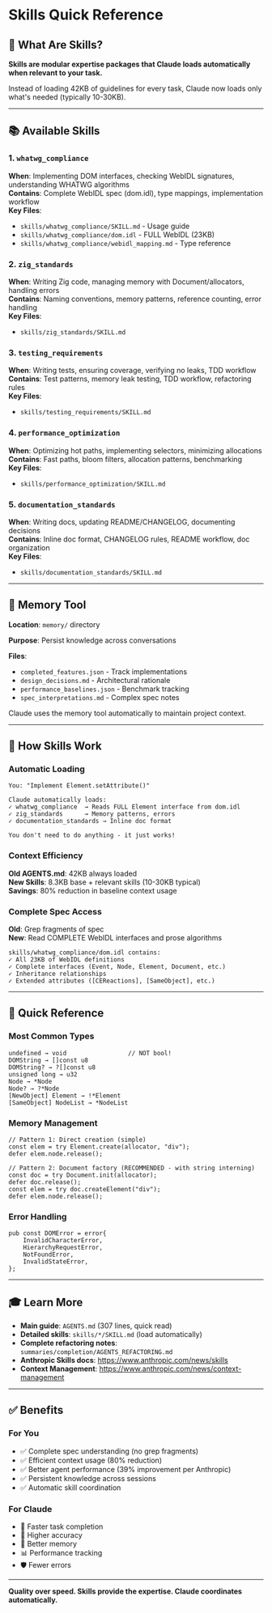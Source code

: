 # Skills Quick Reference

## 🎯 What Are Skills?

**Skills are modular expertise packages that Claude loads automatically when relevant to your task.**

Instead of loading 42KB of guidelines for every task, Claude now loads only what's needed (typically 10-30KB).

---

## 📚 Available Skills

### 1. `whatwg_compliance`
**When**: Implementing DOM interfaces, checking WebIDL signatures, understanding WHATWG algorithms  
**Contains**: Complete WebIDL spec (dom.idl), type mappings, implementation workflow  
**Key Files**: 
- `skills/whatwg_compliance/SKILL.md` - Usage guide
- `skills/whatwg_compliance/dom.idl` - FULL WebIDL (23KB)
- `skills/whatwg_compliance/webidl_mapping.md` - Type reference

### 2. `zig_standards`
**When**: Writing Zig code, managing memory with Document/allocators, handling errors  
**Contains**: Naming conventions, memory patterns, reference counting, error handling  
**Key Files**:
- `skills/zig_standards/SKILL.md`

### 3. `testing_requirements`
**When**: Writing tests, ensuring coverage, verifying no leaks, TDD workflow  
**Contains**: Test patterns, memory leak testing, TDD workflow, refactoring rules  
**Key Files**:
- `skills/testing_requirements/SKILL.md`

### 4. `performance_optimization`
**When**: Optimizing hot paths, implementing selectors, minimizing allocations  
**Contains**: Fast paths, bloom filters, allocation patterns, benchmarking  
**Key Files**:
- `skills/performance_optimization/SKILL.md`

### 5. `documentation_standards`
**When**: Writing docs, updating README/CHANGELOG, documenting decisions  
**Contains**: Inline doc format, CHANGELOG rules, README workflow, doc organization  
**Key Files**:
- `skills/documentation_standards/SKILL.md`

---

## 🧠 Memory Tool

**Location**: `memory/` directory

**Purpose**: Persist knowledge across conversations

**Files**:
- `completed_features.json` - Track implementations
- `design_decisions.md` - Architectural rationale
- `performance_baselines.json` - Benchmark tracking
- `spec_interpretations.md` - Complex spec notes

Claude uses the memory tool automatically to maintain project context.

---

## 🚀 How Skills Work

### Automatic Loading

```
You: "Implement Element.setAttribute()"

Claude automatically loads:
✓ whatwg_compliance  → Reads FULL Element interface from dom.idl
✓ zig_standards      → Memory patterns, errors
✓ documentation_standards → Inline doc format

You don't need to do anything - it just works!
```

### Context Efficiency

**Old AGENTS.md**: 42KB always loaded  
**New Skills**: 8.3KB base + relevant skills (10-30KB typical)  
**Savings**: 80% reduction in baseline context usage

### Complete Spec Access

**Old**: Grep fragments of spec  
**New**: Read COMPLETE WebIDL interfaces and prose algorithms

```
skills/whatwg_compliance/dom.idl contains:
✓ All 23KB of WebIDL definitions
✓ Complete interfaces (Event, Node, Element, Document, etc.)
✓ Inheritance relationships
✓ Extended attributes ([CEReactions], [SameObject], etc.)
```

---

## 📖 Quick Reference

### Most Common Types

```zig
undefined → void                 // NOT bool!
DOMString → []const u8
DOMString? → ?[]const u8
unsigned long → u32
Node → *Node
Node? → ?*Node
[NewObject] Element → !*Element
[SameObject] NodeList → *NodeList
```

### Memory Management

```zig
// Pattern 1: Direct creation (simple)
const elem = try Element.create(allocator, "div");
defer elem.node.release();

// Pattern 2: Document factory (RECOMMENDED - with string interning)
const doc = try Document.init(allocator);
defer doc.release();
const elem = try doc.createElement("div");
defer elem.node.release();
```

### Error Handling

```zig
pub const DOMError = error{
    InvalidCharacterError,
    HierarchyRequestError,
    NotFoundError,
    InvalidStateError,
};
```

---

## 🎓 Learn More

- **Main guide**: `AGENTS.md` (307 lines, quick read)
- **Detailed skills**: `skills/*/SKILL.md` (load automatically)
- **Complete refactoring notes**: `summaries/completion/AGENTS_REFACTORING.md`
- **Anthropic Skills docs**: https://www.anthropic.com/news/skills
- **Context Management**: https://www.anthropic.com/news/context-management

---

## ✅ Benefits

### For You
- ✅ Complete spec understanding (no grep fragments)
- ✅ Efficient context usage (80% reduction)
- ✅ Better agent performance (39% improvement per Anthropic)
- ✅ Persistent knowledge across sessions
- ✅ Automatic skill coordination

### For Claude
- 🚀 Faster task completion
- 🎯 Higher accuracy
- 🔄 Better memory
- 📊 Performance tracking
- 🛡️ Fewer errors

---

**Quality over speed. Skills provide the expertise. Claude coordinates automatically.**
